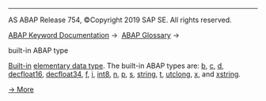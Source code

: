   

* * *

AS ABAP Release 754, ©Copyright 2019 SAP SE. All rights reserved.

[ABAP Keyword Documentation](https://help.sap.com/doc/abapdocu_754_index_htm/7.54/en-US/abenabap.htm) →  [ABAP Glossary](https://help.sap.com/doc/abapdocu_754_index_htm/7.54/en-US/abenabap_glossary.htm) → 

built-in ABAP type

[Built-in](https://help.sap.com/doc/abapdocu_754_index_htm/7.54/en-US/abenpredefined_data_type_glosry.htm "Glossary Entry") [elementary data type](https://help.sap.com/doc/abapdocu_754_index_htm/7.54/en-US/abenelementary_data_type_glosry.htm "Glossary Entry"). The built-in ABAP types are: [b](https://help.sap.com/doc/abapdocu_754_index_htm/7.54/en-US/abenbuiltin_types_numeric.htm), [c](https://help.sap.com/doc/abapdocu_754_index_htm/7.54/en-US/abenbuiltin_types_character.htm), [d](https://help.sap.com/doc/abapdocu_754_index_htm/7.54/en-US/abenbuiltin_types_date_time.htm), [decfloat16](https://help.sap.com/doc/abapdocu_754_index_htm/7.54/en-US/abenbuiltin_types_numeric.htm), [decfloat34](https://help.sap.com/doc/abapdocu_754_index_htm/7.54/en-US/abenbuiltin_types_numeric.htm), [f](https://help.sap.com/doc/abapdocu_754_index_htm/7.54/en-US/abenbuiltin_types_numeric.htm), [i](https://help.sap.com/doc/abapdocu_754_index_htm/7.54/en-US/abenbuiltin_types_numeric.htm), [int8](https://help.sap.com/doc/abapdocu_754_index_htm/7.54/en-US/abenbuiltin_types_numeric.htm), [n](https://help.sap.com/doc/abapdocu_754_index_htm/7.54/en-US/abenbuiltin_types_character.htm), [p](https://help.sap.com/doc/abapdocu_754_index_htm/7.54/en-US/abenbuiltin_types_numeric.htm), [s](https://help.sap.com/doc/abapdocu_754_index_htm/7.54/en-US/abenbuiltin_types_numeric.htm), [string](https://help.sap.com/doc/abapdocu_754_index_htm/7.54/en-US/abenbuiltin_types_character.htm), [t](https://help.sap.com/doc/abapdocu_754_index_htm/7.54/en-US/abenbuiltin_types_date_time.htm), [utclong](https://help.sap.com/doc/abapdocu_754_index_htm/7.54/en-US/abenbuiltin_types_date_time.htm), [x](https://help.sap.com/doc/abapdocu_754_index_htm/7.54/en-US/abenbuiltin_types_byte.htm), and [xstring](https://help.sap.com/doc/abapdocu_754_index_htm/7.54/en-US/abenbuiltin_types_byte.htm).

[→ More](https://help.sap.com/doc/abapdocu_754_index_htm/7.54/en-US/abenbuilt_in_types_complete.htm)